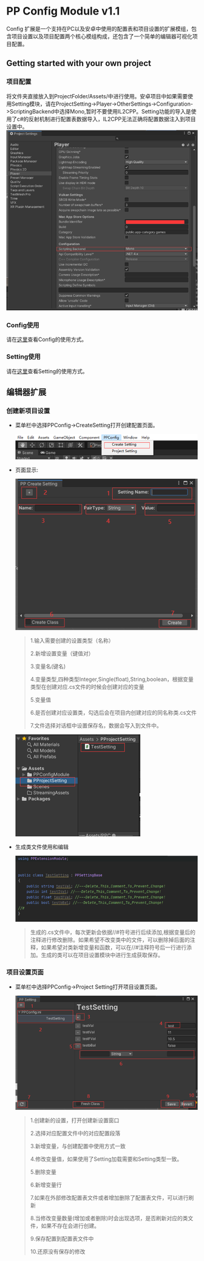 # PP Config Module v1.1

Config 扩展是一个支持在PC以及安卓中使用的配置表和项目设置的扩展模组，包含项目设置以及项目配置两个核心模组构成，还包含了一个简单的编辑器可视化项目配置。

## Getting started with your own project

### 项目配置

将文件夹直接放入到ProjectFolder/Assets/中进行使用。安卓项目中如果需要使用Setting模块，请在ProjectSetting->Player->OtherSettings->Configuration->ScriptingBackend中选择Mono,暂时不要使用IL2CPP。Setting功能的导入是使用了c#的反射机制进行配置表数据导入，IL2CPP无法正确将配置数据注入到项目设置中。
![节点](PPConfigModule/MDRes/ProjectSetting.png)

### Config使用

请在[这里](PPConfigModule/ConfigCore/README.md)查看Config的使用方式。

### Setting使用

请在[这里](PPConfigModule/SettingCore/README.md)查看Setting的使用方式。

## 编辑器扩展

### 创建新项目设置

+ 菜单栏中选择PPConfig->CreateSetting打开创建配置页面。

    ![节点](PPConfigModule/MDRes/CreateNewSetting.png)

+ 页面显示:

    ![节点](PPConfigModule/MDRes/CreateNewSettingPage.png)

    >1.输入需要创建的设置类型（名称）
    >
    >2.新增设置变量（键值对）
    >
    >3.变量名(键名)
    >
    >4.变量类型,四种类型Integer,Single(float),String,boolean，根据变量类型在创建对应.cs文件的时候会创建对应的变量
    >
    >5.变量值
    >
    >6.是否创建对应设置类，勾选后会在项目内创建对应的同名称类.cs文件
    >
    >7.文件选择对话框中设置保存名，数据会写入到文件中。

    ![节点](PPConfigModule/MDRes/TestSetting.png)

+ 生成类文件使用和编辑

  ![节点](PPConfigModule/MDRes/SettingClass.png)

  >生成的.cs文件中，每次更新会依据//#符号进行后续添加,根据变量后的注释进行修改删除。如果希望不改变类中的文件，可以删除掉后面的注释，如果希望对类新增变量和函数，可以在//#注释符号后一行进行添加。生成的类可以在项目设置模块中进行生成获取保存。

### 项目设置页面

+ 菜单栏中选择PPConfig->Project Setting打开项目设置页面。

    ![节点](PPConfigModule/MDRes/PPSetting.png)

    >1.创建新的设置，打开创建新设置窗口
    >
    >2.选择对应配置文件中的对应配置段落
    >
    >3.新增变量，与创建配置中使用方式一致
    >
    >4.修改变量值，如果使用了Setting加载需要和Setting类型一致。
    >
    >5.删除变量
    >
    >6.新增变量行
    >
    >7.如果在外部修改配置表文件或者增加删除了配置表文件，可以进行刷新
    >
    >8.当修改变量数量(增加或者删除)时会出现选项，是否刷新对应的类文件，如果不存在会进行创建。
    >
    >9.保存配置到配置表文件中
    >
    >10.还原没有保存的修改
